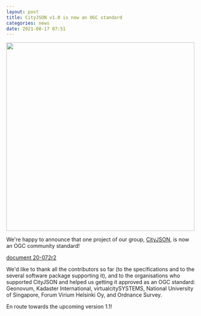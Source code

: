 ```yaml
---
layout: post
title: CityJSON v1.0 is now an OGC standard
categories: news
date: 2021-08-17 07:51
---
```


<img src="{{ '/img/2021/ogccs.png' | prepend: site.baseurl }}" width="500">

We're happy to announce that one project of our group, [CityJSON](https://cityjson.org), is now an OGC community standard!

[<i class="fas fa-external-link-alt"></i> document 20-072r2](https://docs.ogc.org/cs/20-072r2/20-072r2.html)

We'd like to thank all the contributors so far (to the specifications and to the several software package supporting it), and to the organisations who supported CityJSON and helped us getting it approved as an OGC standard: Geonovum, Kadaster International, virtualcitySYSTEMS, National University of Singapore, Forum Virium Helsinki Oy, and Ordnance Survey.

En route towards the upcoming version 1.1!
